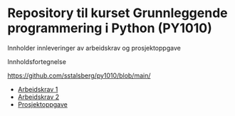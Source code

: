 # Repository til kurset Grunnleggende programmering i Python (PY1010)

Innholder innleveringer av arbeidskrav og prosjektoppgave

Innholdsfortegnelse

https://github.com/sstalsberg/py1010/blob/main/

- [Arbeidskrav 1](arbeidskrav1.py)
- [Arbeidskrav 2](Arbeidskrav2.ipynb)
- [Prosjektoppgave](prosjektoppgave.ipynb)
